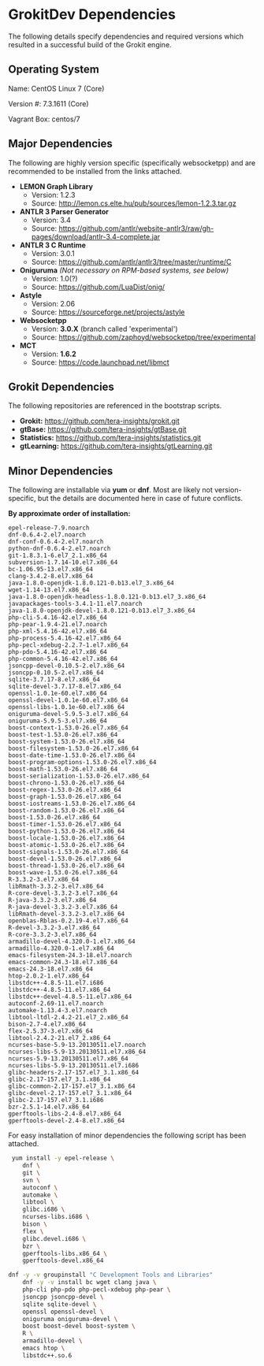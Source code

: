 # GrokitDev Dependencies

The following details specify dependencies and required versions which resulted in a successful build of the Grokit engine.

## Operating System

Name: CentOS Linux 7 (Core)

Version #: 7.3.1611 (Core)

Vagrant Box: centos/7

## Major Dependencies

The following are highly version specific (specifically websocketpp) and are recommended to be installed from the links attached.

* **LEMON Graph Library**
  * Version: 1.2.3
  * Source: http://lemon.cs.elte.hu/pub/sources/lemon-1.2.3.tar.gz
* **ANTLR 3 Parser Generator**
  * Version: 3.4
  * Source: https://github.com/antlr/website-antlr3/raw/gh-pages/download/antlr-3.4-complete.jar
* **ANTLR 3 C Runtime**
  * Version: 3.0.1
  * Source: https://github.com/antlr/antlr3/tree/master/runtime/C
* **Oniguruma** *(Not necessary on RPM-based systems, see below)*
  * Version: 1.0(?)
  * Source: https://github.com/LuaDist/onig/
* **Astyle**
  * Version: 2.06
  * Source: https://sourceforge.net/projects/astyle
* **Websocketpp**
  * Version: **3.0.X** (branch called 'experimental')
  * Source: https://github.com/zaphoyd/websocketpp/tree/experimental
* **MCT**
  * Version: **1.6.2**
  * Source: https://code.launchpad.net/libmct
  
## Grokit Dependencies

The following repositories are referenced in the bootstrap scripts.

* **Grokit:** https://github.com/tera-insights/grokit.git
* **gtBase:** https://github.com/tera-insights/gtBase.git
* **Statistics:** https://github.com/tera-insights/statistics.git
* **gtLearning:** https://github.com/tera-insights/gtLearning.git

## Minor Dependencies

The following are installable via **yum** or **dnf**. Most are likely not version-specific, but the details are documented here in case of future conflicts.

**By approximate order of installation:**

```
epel-release-7.9.noarch
dnf-0.6.4-2.el7.noarch
dnf-conf-0.6.4-2.el7.noarch
python-dnf-0.6.4-2.el7.noarch
git-1.8.3.1-6.el7_2.1.x86_64
subversion-1.7.14-10.el7.x86_64
bc-1.06.95-13.el7.x86_64
clang-3.4.2-8.el7.x86_64
java-1.8.0-openjdk-1.8.0.121-0.b13.el7_3.x86_64
wget-1.14-13.el7.x86_64
java-1.8.0-openjdk-headless-1.8.0.121-0.b13.el7_3.x86_64
javapackages-tools-3.4.1-11.el7.noarch
java-1.8.0-openjdk-devel-1.8.0.121-0.b13.el7_3.x86_64
php-cli-5.4.16-42.el7.x86_64
php-pear-1.9.4-21.el7.noarch
php-xml-5.4.16-42.el7.x86_64
php-process-5.4.16-42.el7.x86_64
php-pecl-xdebug-2.2.7-1.el7.x86_64
php-pdo-5.4.16-42.el7.x86_64
php-common-5.4.16-42.el7.x86_64
jsoncpp-devel-0.10.5-2.el7.x86_64
jsoncpp-0.10.5-2.el7.x86_64
sqlite-3.7.17-8.el7.x86_64
sqlite-devel-3.7.17-8.el7.x86_64
openssl-1.0.1e-60.el7.x86_64
openssl-devel-1.0.1e-60.el7.x86_64
openssl-libs-1.0.1e-60.el7.x86_64
oniguruma-devel-5.9.5-3.el7.x86_64
oniguruma-5.9.5-3.el7.x86_64
boost-context-1.53.0-26.el7.x86_64
boost-test-1.53.0-26.el7.x86_64
boost-system-1.53.0-26.el7.x86_64
boost-filesystem-1.53.0-26.el7.x86_64
boost-date-time-1.53.0-26.el7.x86_64
boost-program-options-1.53.0-26.el7.x86_64
boost-math-1.53.0-26.el7.x86_64
boost-serialization-1.53.0-26.el7.x86_64
boost-chrono-1.53.0-26.el7.x86_64
boost-regex-1.53.0-26.el7.x86_64
boost-graph-1.53.0-26.el7.x86_64
boost-iostreams-1.53.0-26.el7.x86_64
boost-random-1.53.0-26.el7.x86_64
boost-1.53.0-26.el7.x86_64
boost-timer-1.53.0-26.el7.x86_64
boost-python-1.53.0-26.el7.x86_64
boost-locale-1.53.0-26.el7.x86_64
boost-atomic-1.53.0-26.el7.x86_64
boost-signals-1.53.0-26.el7.x86_64
boost-devel-1.53.0-26.el7.x86_64
boost-thread-1.53.0-26.el7.x86_64
boost-wave-1.53.0-26.el7.x86_64
R-3.3.2-3.el7.x86_64
libRmath-3.3.2-3.el7.x86_64
R-core-devel-3.3.2-3.el7.x86_64
R-java-3.3.2-3.el7.x86_64
R-java-devel-3.3.2-3.el7.x86_64
libRmath-devel-3.3.2-3.el7.x86_64
openblas-Rblas-0.2.19-4.el7.x86_64
R-devel-3.3.2-3.el7.x86_64
R-core-3.3.2-3.el7.x86_64
armadillo-devel-4.320.0-1.el7.x86_64
armadillo-4.320.0-1.el7.x86_64
emacs-filesystem-24.3-18.el7.noarch
emacs-common-24.3-18.el7.x86_64
emacs-24.3-18.el7.x86_64
htop-2.0.2-1.el7.x86_64
libstdc++-4.8.5-11.el7.i686
libstdc++-4.8.5-11.el7.x86_64
libstdc++-devel-4.8.5-11.el7.x86_64
autoconf-2.69-11.el7.noarch
automake-1.13.4-3.el7.noarch
libtool-ltdl-2.4.2-21.el7_2.x86_64
bison-2.7-4.el7.x86_64
flex-2.5.37-3.el7.x86_64
libtool-2.4.2-21.el7_2.x86_64
ncurses-base-5.9-13.20130511.el7.noarch
ncurses-libs-5.9-13.20130511.el7.x86_64
ncurses-5.9-13.20130511.el7.x86_64
ncurses-libs-5.9-13.20130511.el7.i686
glibc-headers-2.17-157.el7_3.1.x86_64
glibc-2.17-157.el7_3.1.x86_64
glibc-common-2.17-157.el7_3.1.x86_64
glibc-devel-2.17-157.el7_3.1.x86_64
glibc-2.17-157.el7_3.1.i686
bzr-2.5.1-14.el7.x86_64
gperftools-libs-2.4-8.el7.x86_64
gperftools-devel-2.4-8.el7.x86_64
```

For easy installation of minor dependencies the following script has been attached.

```bash
 yum install -y epel-release \
    dnf \
    git \
    svn \
    autoconf \
    automake \
    libtool \
    glibc.i686 \
    ncurses-libs.i686 \
    bison \
    flex \
    glibc.devel.i686 \
    bzr \
    gperftools-libs.x86_64 \
    gperftools-devel.x86_64

dnf -y -v groupinstall "C Development Tools and Libraries"
    dnf -y -v install bc wget clang java \
    php-cli php-pdo php-pecl-xdebug php-pear \
    jsoncpp jsoncpp-devel \
    sqlite sqlite-devel \
    openssl openssl-devel \
    oniguruma oniguruma-devel \
    boost boost-devel boost-system \
    R \
    armadillo-devel \
    emacs htop \
    libstdc++.so.6
```

